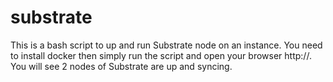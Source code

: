 # substrate

This is a bash script to up and run Substrate node on an instance.
You need to install docker then simply run the script and open your browser http://<Your instance IP>.
You will see 2 nodes of Substrate are up and syncing.
